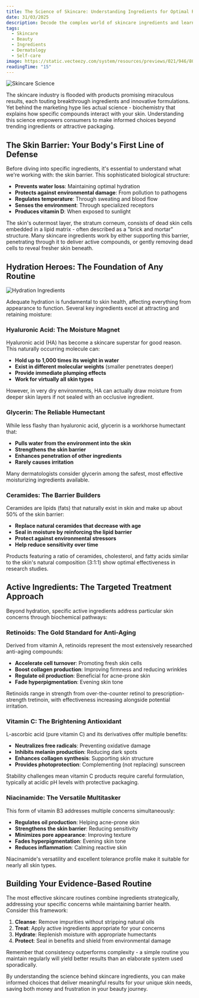 ```yaml
---
title: The Science of Skincare: Understanding Ingredients for Optimal Results
date: 31/03/2025
description: Decode the complex world of skincare ingredients and learn how to build an effective routine based on scientific evidence. From hyaluronic acid to retinoids, this guide helps you navigate product labels and make informed choices for your skin type.
tags:
  - Skincare
  - Beauty
  - Ingredients
  - Dermatology
  - Self-care
image: https://static.vecteezy.com/system/resources/previews/021/946/805/non_2x/beauty-and-health-illustration-with-natural-cosmetics-and-eco-products-for-problematic-skin-or-treatment-face-in-women-cartoon-hand-drawn-templates-vector.jpg
readingTime: "15"
---
```


![Skincare Science](/articles/skincare-science.jpg)

The skincare industry is flooded with products promising miraculous results, each touting breakthrough ingredients and innovative formulations. Yet behind the marketing hype lies actual science - biochemistry that explains how specific compounds interact with your skin. Understanding this science empowers consumers to make informed choices beyond trending ingredients or attractive packaging.

## The Skin Barrier: Your Body's First Line of Defense

Before diving into specific ingredients, it's essential to understand what we're working with: the skin barrier. This sophisticated biological structure:

- **Prevents water loss**: Maintaining optimal hydration
- **Protects against environmental damage**: From pollution to pathogens
- **Regulates temperature**: Through sweating and blood flow
- **Senses the environment**: Through specialized receptors
- **Produces vitamin D**: When exposed to sunlight

The skin's outermost layer, the stratum corneum, consists of dead skin cells embedded in a lipid matrix - often described as a "brick and mortar" structure. Many skincare ingredients work by either supporting this barrier, penetrating through it to deliver active compounds, or gently removing dead cells to reveal fresher skin beneath.

## Hydration Heroes: The Foundation of Any Routine

![Hydration Ingredients](/articles/hydration-skincare.jpg)

Adequate hydration is fundamental to skin health, affecting everything from appearance to function. Several key ingredients excel at attracting and retaining moisture:

### Hyaluronic Acid: The Moisture Magnet

Hyaluronic acid (HA) has become a skincare superstar for good reason. This naturally occurring molecule can:

- **Hold up to 1,000 times its weight in water**
- **Exist in different molecular weights** (smaller penetrates deeper)
- **Provide immediate plumping effects**
- **Work for virtually all skin types**

However, in very dry environments, HA can actually draw moisture from deeper skin layers if not sealed with an occlusive ingredient.

### Glycerin: The Reliable Humectant

While less flashy than hyaluronic acid, glycerin is a workhorse humectant that:

- **Pulls water from the environment into the skin**
- **Strengthens the skin barrier**
- **Enhances penetration of other ingredients**
- **Rarely causes irritation**

Many dermatologists consider glycerin among the safest, most effective moisturizing ingredients available.

### Ceramides: The Barrier Builders

Ceramides are lipids (fats) that naturally exist in skin and make up about 50% of the skin barrier:

- **Replace natural ceramides that decrease with age**
- **Seal in moisture by reinforcing the lipid barrier**
- **Protect against environmental stressors**
- **Help reduce sensitivity over time**

Products featuring a ratio of ceramides, cholesterol, and fatty acids similar to the skin's natural composition (3:1:1) show optimal effectiveness in research studies.

## Active Ingredients: The Targeted Treatment Approach

Beyond hydration, specific active ingredients address particular skin concerns through biochemical pathways:

### Retinoids: The Gold Standard for Anti-Aging

Derived from vitamin A, retinoids represent the most extensively researched anti-aging compounds:

- **Accelerate cell turnover**: Promoting fresh skin cells
- **Boost collagen production**: Improving firmness and reducing wrinkles
- **Regulate oil production**: Beneficial for acne-prone skin
- **Fade hyperpigmentation**: Evening skin tone

Retinoids range in strength from over-the-counter retinol to prescription-strength tretinoin, with effectiveness increasing alongside potential irritation.

### Vitamin C: The Brightening Antioxidant

L-ascorbic acid (pure vitamin C) and its derivatives offer multiple benefits:

- **Neutralizes free radicals**: Preventing oxidative damage
- **Inhibits melanin production**: Reducing dark spots
- **Enhances collagen synthesis**: Supporting skin structure
- **Provides photoprotection**: Complementing (not replacing) sunscreen

Stability challenges mean vitamin C products require careful formulation, typically at acidic pH levels with protective packaging.

### Niacinamide: The Versatile Multitasker

This form of vitamin B3 addresses multiple concerns simultaneously:

- **Regulates oil production**: Helping acne-prone skin
- **Strengthens the skin barrier**: Reducing sensitivity
- **Minimizes pore appearance**: Improving texture
- **Fades hyperpigmentation**: Evening skin tone
- **Reduces inflammation**: Calming reactive skin

Niacinamide's versatility and excellent tolerance profile make it suitable for nearly all skin types.

## Building Your Evidence-Based Routine

The most effective skincare routines combine ingredients strategically, addressing your specific concerns while maintaining barrier health. Consider this framework:

1. **Cleanse**: Remove impurities without stripping natural oils
2. **Treat**: Apply active ingredients appropriate for your concerns
3. **Hydrate**: Replenish moisture with appropriate humectants
4. **Protect**: Seal in benefits and shield from environmental damage

Remember that consistency outperforms complexity - a simple routine you maintain regularly will yield better results than an elaborate system used sporadically.

By understanding the science behind skincare ingredients, you can make informed choices that deliver meaningful results for your unique skin needs, saving both money and frustration in your beauty journey.
